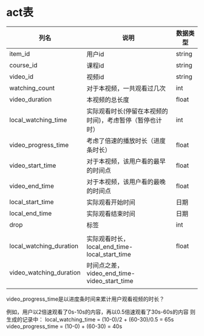 # act表

| 列名                    | 说明                                                     | 数据类型 |
| ----------------------- | -------------------------------------------------------- | -------- |
| item_id                 | 用户id                                                   | string   |
| course_id               | 课程id                                                   | string   |
| video_id                | 视频id                                                   | string   |
| watching_count          | 对于本视频，一共观看过几次                               | int      |
| video_duration          | 本视频的总长度                                           | float    |
| local_watching_time     | 实际观看时长(停留在本视频的时间)，考虑暂停（暂停也计时） | int      |
| video_progress_time     | 考虑了倍速的播放时长（进度条时长）                       | float    |
| video_start_time        | 对于本视频，该用户看的最早的时间点                       | float    |
| video_end_time          | 对于本视频，该用户看的最晚的时间点                       | float    |
| local_start_time        | 实际观看开始时间                                         | 日期     |
| local_end_time          | 实际观看结束时间                                         | 日期     |
| drop                    | 标签                                                     | int      |
|                         |                                                          |          |
| local_watching_duration | 实际观看时长，local_end_time-local_start_time            | float    |
| video_watching_duration | 时间点之差，video_end_time-video_start_time              |          |
|                         |                                                          |          |

video_progress_time是以进度条时间来累计用户观看视频的时长？

例如，用户以2倍速观看了0s-10s的内容，再以0.5倍速观看了30s-60s的内容
则生成的记录中：
local_watching_time = (10-0)/2 + (60-30)/0.5 = 65s
video_progress_time = (10-0) + (60-30) = 40s